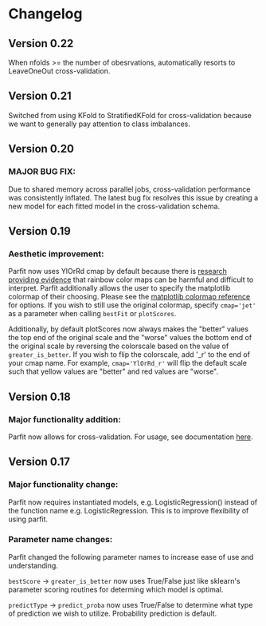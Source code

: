 # Changelog

## Version 0.22
When nfolds >= the number of obesrvations, automatically resorts to LeaveOneOut cross-validation.

## Version 0.21
Switched from using KFold to StratifiedKFold for cross-validation because we want to generally pay attention to class imbalances.

## Version 0.20

### MAJOR BUG FIX:
Due to shared memory across parallel jobs, cross-validation performance was consistently inflated. The latest bug fix resolves this issue by creating a new model for each fitted model in the cross-validation schema.

## Version 0.19

### Aesthetic improvement:
Parfit now uses YlOrRd cmap by default because there is [research providing evidence](https://cdn.mprog.nl/dataviz/excerpts/w4/Borland_Rainbow_Color_Map.pdf) that rainbow color maps can be harmful and difficult to interpret.
Parfit additionally allows the user to specify the matplotlib colormap of their choosing. Please see the [matplotlib colormap reference](https://matplotlib.org/examples/color/colormaps_reference.html) for options.
    If you wish to still use the original colormap, specify `cmap='jet'` as a parameter when calling `bestFit` or `plotScores`.
    
Additionally, by default plotScores now always makes the "better" values the top end of the original scale and the "worse" values the bottom end of the original scale by reversing the colorscale based on the value of `greater_is_better`. 
If you wish to flip the colorscale, add '_r' to the end of your cmap name. For example, `cmap='YlOrRd_r'` will flip the default scale such that yellow values are "better" and red values are "worse".


## Version 0.18

### Major functionality addition:
Parfit now allows for cross-validation. For usage, see documentation [here](documentation.md).


## Version 0.17

### Major functionality change: 
Parfit now requires instantiated models, e.g. LogisticRegression() instead of the function name e.g. LogisticRegression. This is to improve flexibility of using parfit.

### Parameter name changes:
Parfit changed the following parameter names to increase ease of use and understanding.

`bestScore` -> `greater_is_better` now uses True/False just like sklearn's parameter scoring routines for determing which model is optimal.

`predictType` -> `predict_proba` now uses True/False to determine what type of prediction we wish to utilize. Probability prediction is default.
